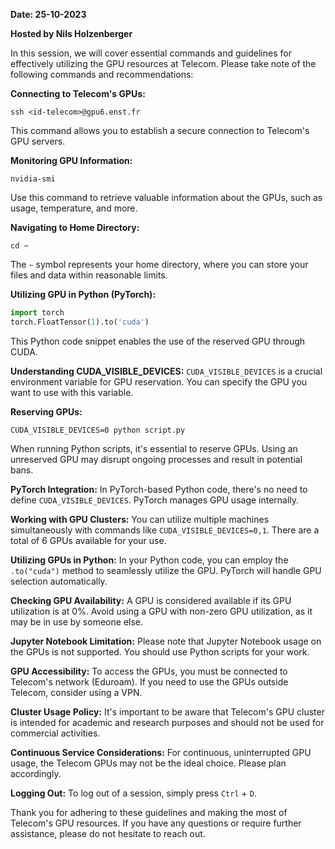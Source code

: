 **Date: 25-10-2023**

**Hosted by Nils Holzenberger**

In this session, we will cover essential commands and guidelines for effectively utilizing the GPU resources at Telecom. Please take note of the following commands and recommendations:

**Connecting to Telecom's GPUs:**
```shell
ssh <id-telecom>@gpu6.enst.fr
```
This command allows you to establish a secure connection to Telecom's GPU servers.

**Monitoring GPU Information:**
```shell
nvidia-smi
```
Use this command to retrieve valuable information about the GPUs, such as usage, temperature, and more.

**Navigating to Home Directory:**
```shell
cd ~
```
The `~` symbol represents your home directory, where you can store your files and data within reasonable limits.

**Utilizing GPU in Python (PyTorch):**
```python
import torch
torch.FloatTensor(1).to('cuda')
```
This Python code snippet enables the use of the reserved GPU through CUDA.

**Understanding CUDA_VISIBLE_DEVICES:**
`CUDA_VISIBLE_DEVICES` is a crucial environment variable for GPU reservation. You can specify the GPU you want to use with this variable.

**Reserving GPUs:**
```shell
CUDA_VISIBLE_DEVICES=0 python script.py
```
When running Python scripts, it's essential to reserve GPUs. Using an unreserved GPU may disrupt ongoing processes and result in potential bans.

**PyTorch Integration:**
In PyTorch-based Python code, there's no need to define `CUDA_VISIBLE_DEVICES`. PyTorch manages GPU usage internally.

**Working with GPU Clusters:**
You can utilize multiple machines simultaneously with commands like `CUDA_VISIBLE_DEVICES=0,1`. There are a total of 6 GPUs available for your use.

**Utilizing GPUs in Python:**
In your Python code, you can employ the `.to("cuda")` method to seamlessly utilize the GPU. PyTorch will handle GPU selection automatically.

**Checking GPU Availability:**
A GPU is considered available if its GPU utilization is at 0%. Avoid using a GPU with non-zero GPU utilization, as it may be in use by someone else.

**Jupyter Notebook Limitation:**
Please note that Jupyter Notebook usage on the GPUs is not supported. You should use Python scripts for your work.

**GPU Accessibility:**
To access the GPUs, you must be connected to Telecom's network (Eduroam). If you need to use the GPUs outside Telecom, consider using a VPN.

**Cluster Usage Policy:**
It's important to be aware that Telecom's GPU cluster is intended for academic and research purposes and should not be used for commercial activities.

**Continuous Service Considerations:**
For continuous, uninterrupted GPU usage, the Telecom GPUs may not be the ideal choice. Please plan accordingly.

**Logging Out:**
To log out of a session, simply press `Ctrl` + `D`.

Thank you for adhering to these guidelines and making the most of Telecom's GPU resources. If you have any questions or require further assistance, please do not hesitate to reach out.